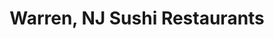 ---
layout: city
title: Warren, NJ Sushi Restaurants
permalink: /new-jersey/warren/
stateAbbr: NJ
stateName: New Jersey
cityName: Warren
---